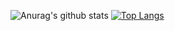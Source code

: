 ![Anurag's github stats](https://github-readme-stats.vercel.app/api?username=theprojectguy&show_icons=true&theme=vue-dark)
[![Top Langs](https://github-readme-stats.vercel.app/api/top-langs/?username=theprojectguy&layout=compact)](https://github.com/anuraghazra/github-readme-stats)
